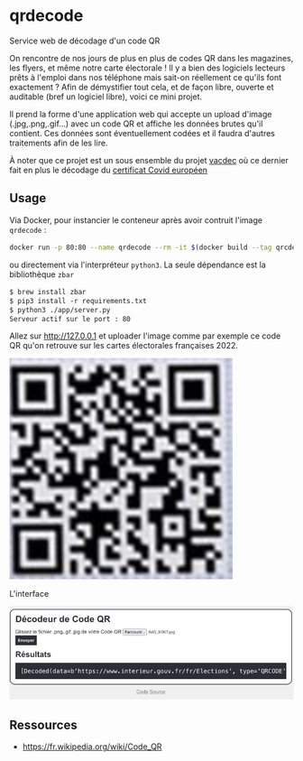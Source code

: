 # qrdecode

Service web de décodage d'un code QR

On rencontre de nos jours de plus en plus de codes QR dans les magazines, les flyers, et même notre carte électorale ! Il y a bien des logiciels lecteurs prêts à l'emploi dans nos téléphone mais sait-on réellement ce qu'ils font exactement ? Afin de démystifier tout cela, et de façon libre, ouverte et auditable (bref un logiciel libre), voici ce mini projet.

Il prend la forme d'une application web qui accepte un upload d'image (.jpg,.png,.gif...) avec un code QR et affiche les données brutes qu'il contient. Ces données sont éventuellement codées et il faudra d'autres traitements afin de les lire.

À noter que ce projet est un sous ensemble du projet [vacdec](https://github.com/aerogus/vacdec) où ce dernier fait en plus le décodage du [certificat Covid européen](https://fr.wikipedia.org/wiki/Passe_sanitaire_europ%C3%A9en)

## Usage

Via Docker, pour instancier le conteneur après avoir contruit l'image `qrdecode` :

```bash
docker run -p 80:80 --name qrdecode --rm -it $(docker build --tag qrcdecode --quiet .)
```

ou directement via l'interpréteur `python3`. La seule dépendance est la bibliothèque `zbar`

```
$ brew install zbar
$ pip3 install -r requirements.txt
$ python3 ./app/server.py
Serveur actif sur le port : 80
```

Allez sur http://127.0.0.1 et uploader l'image comme par exemple ce code QR qu'on retrouve sur les cartes électorales françaises 2022.

![qrcode](qrcode.jpg)

L'interface

![capture](screenshot.png)

## Ressources

- https://fr.wikipedia.org/wiki/Code_QR

